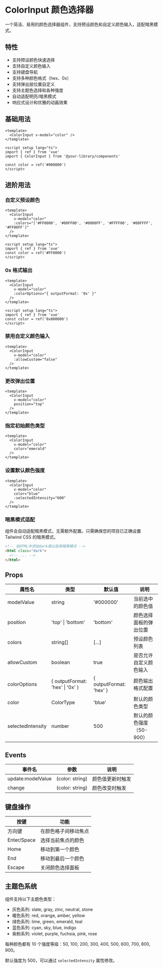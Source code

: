 # ColorInput 颜色选择器

一个简洁、易用的颜色选择器组件，支持预设颜色和自定义颜色输入，适配暗黑模式。

## 特性

- 支持预设颜色快速选择
- 支持自定义颜色输入
- 支持键盘导航
- 支持多种颜色格式（hex、0x）
- 支持弹出层位置自定义
- 支持主题色选择和各种强度
- 自动适配明亮/暗黑模式
- 响应式设计和优雅的动画效果

## 基础用法

```vue
<template>
  <ColorInput v-model="color" />
</template>

<script setup lang="ts">
import { ref } from 'vue'
import { ColorInput } from '@your-library/components'

const color = ref('#000000')
</script>
```

## 进阶用法

### 自定义预设颜色

```vue
<template>
  <ColorInput
    v-model="color"
    :colors="['#FF0000', '#00FF00', '#0000FF', '#FFFF00', '#00FFFF', '#FF00FF']"
  />
</template>

<script setup lang="ts">
import { ref } from 'vue'
const color = ref('#FF0000')
</script>
```

### 0x 格式输出

```vue
<template>
  <ColorInput
    v-model="color"
    :colorOptions="{ outputFormat: '0x' }"
  />
</template>

<script setup lang="ts">
import { ref } from 'vue'
const color = ref('0x000000')
</script>
```

### 禁用自定义颜色输入

```vue
<template>
  <ColorInput
    v-model="color"
    :allowCustom="false"
  />
</template>
```

### 更改弹出位置

```vue
<template>
  <ColorInput
    v-model="color"
    position="top"
  />
</template>
```

### 指定初始颜色类型

```vue
<template>
  <ColorInput
    v-model="color"
    color="emerald"
  />
</template>
```

### 设置默认颜色强度

```vue
<template>
  <ColorInput
    v-model="color"
    color="blue"
    :selectedIntensity="600"
  />
</template>
```

### 暗黑模式适配

组件会自动适配暗黑模式，无需额外配置。只需确保您的项目已正确设置 Tailwind CSS 的暗黑模式。

```html
<!-- 在HTML中添加dark类以启用暗黑模式 -->
<html class="dark">
  <!-- ... -->
</html>
```

## Props

| 属性名 | 类型 | 默认值 | 说明 |
|--------|------|--------|------|
| modelValue | string | '#000000' | 当前选中的颜色值 |
| position | 'top' \| 'bottom' | 'bottom' | 颜色选择面板的弹出位置 |
| colors | string[] | [...] | 预设颜色列表 |
| allowCustom | boolean | true | 是否允许自定义颜色输入 |
| colorOptions | { outputFormat: 'hex' \| '0x' } | { outputFormat: 'hex' } | 颜色输出格式配置 |
| color | ColorType | 'blue' | 默认的颜色类型 |
| selectedIntensity | number | 500 | 默认的颜色强度（50-900） |

## Events

| 事件名 | 参数 | 说明 |
|--------|------|------|
| update:modelValue | (color: string) | 颜色值更新时触发 |
| change | (color: string) | 颜色改变时触发 |

## 键盘操作

| 按键 | 功能 |
|------|------|
| 方向键 | 在颜色格子间移动焦点 |
| Enter/Space | 选择当前焦点的颜色 |
| Home | 移动到第一个颜色 |
| End | 移动到最后一个颜色 |
| Escape | 关闭颜色选择面板 |

## 主题色系统

组件支持以下主题色类型：

- 灰色系列: slate, gray, zinc, neutral, stone
- 暖色系列: red, orange, amber, yellow
- 绿色系列: lime, green, emerald, teal
- 蓝色系列: cyan, sky, blue, indigo
- 紫粉系列: violet, purple, fuchsia, pink, rose

每种颜色都有 10 个强度等级：50, 100, 200, 300, 400, 500, 600, 700, 800, 900。

默认强度为 500，可以通过 `selectedIntensity` 属性修改。
